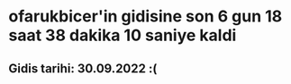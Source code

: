 # ofarukbicer'in gidisine son 6 gun 18 saat 38 dakika 10 saniye kaldi

## Gidis tarihi: 30.09.2022 :(